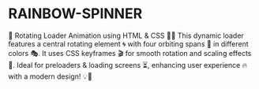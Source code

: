 # RAINBOW-SPINNER
🚀 Rotating Loader Animation using HTML &amp; CSS 🎨✨  This dynamic loader features a central rotating element 🌀 with four orbiting spans 🔄 in different colors 🎭. It uses CSS keyframes 🎬 for smooth rotation and scaling effects 🔧. Ideal for preloaders &amp; loading screens ⏳, enhancing user experience 🔥 with a modern design! 💡🎯
